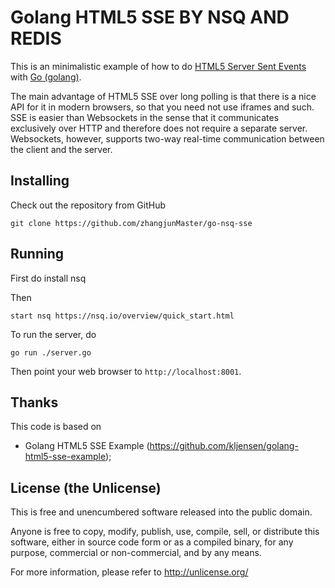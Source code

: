 Golang HTML5 SSE BY NSQ AND REDIS
========================

This is an minimalistic example of how to do
[HTML5 Server Sent Events](http://en.wikipedia.org/wiki/Server-sent_events)
with [Go (golang)](http://golang.org/).  

The main advantage of HTML5 SSE over long polling is that there is a nice
API for it in modern browsers, so that you need not use iframes and such.
SSE is easier than Websockets in the sense that it communicates exclusively
over HTTP and therefore does not require a separate server.  Websockets,
however, supports two-way real-time communication between the client and
the server.

## Installing

Check out the repository from GitHub

	git clone https://github.com/zhangjunMaster/go-nsq-sse

## Running

First do
   install nsq

Then

    start nsq https://nsq.io/overview/quick_start.html

To run the server, do 

	go run ./server.go

Then point your web browser to `http://localhost:8001`.

## Thanks

This code is based on 

* Golang HTML5 SSE Example (https://github.com/kljensen/golang-html5-sse-example); 

## License (the Unlicense)

This is free and unencumbered software released into the public domain.

Anyone is free to copy, modify, publish, use, compile, sell, or
distribute this software, either in source code form or as a compiled
binary, for any purpose, commercial or non-commercial, and by any
means.

For more information, please refer to <http://unlicense.org/>

